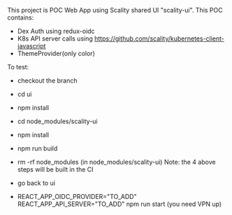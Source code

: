 This project is POC Web App using Scality shared UI "scality-ui".
This POC contains:
- Dex Auth using redux-oidc
- K8s API server calls using https://github.com/scality/kubernetes-client-javascript
- ThemeProvider(only color)

To test:
- checkout the branch
- cd ui
- npm install

- cd node_modules/scality-ui
- npm install
- npm run build
- rm -rf node_modules (in node_modules/scality-ui)
Note: the 4 above steps will be built in the CI

- go back to ui
- REACT_APP_OIDC_PROVIDER="TO_ADD" REACT_APP_API_SERVER="TO_ADD" npm run start (you need VPN up)

